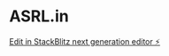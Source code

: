 # ASRL.in

[Edit in StackBlitz next generation editor ⚡️](https://stackblitz.com/~/github.com/ASRL-SRM/ASRL.in)